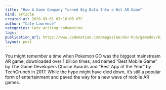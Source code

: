 ```yaml
---
title: "How A Game Company Turned Big Data Into a Hit AR Game"
kind: article
created_at: 2020-09-01 07:16:00 UTC
author: "Cate Lawrence"
categories: Cate writing codemotion
tags: 
publication_url: https://www.codemotion.com/magazine/dev-hub/gamedev/big-data-game/
layout: post
---
```

You might remember a time when Pokemon GO was the biggest mainstream AR game, downloaded over 1 billion times, and named “Best Mobile Game” by The Game Developers Choice Awards and “Best App of the Year” by TechCrunch in 2017. While the hype might have died down, it’s still a popular form of entertainment and paved the way for a new wave of mobile AR games.

